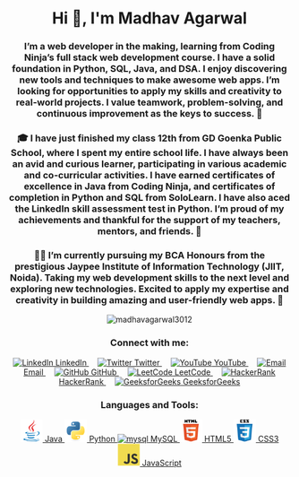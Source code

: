 <h1 align="center">Hi 👋, I'm Madhav Agarwal</h1>
<h3 align="center">I’m a web developer in the making, learning from Coding Ninja’s full stack web development course. I have a solid foundation in Python, SQL, Java, and DSA. I enjoy discovering new tools and techniques to make awesome web apps. I’m looking for opportunities to apply my skills and creativity to real-world projects. I value teamwork, problem-solving, and continuous improvement as the keys to success. 🚀</h3>

<h3 align="center">🎓 I have just finished my class 12th from GD Goenka Public School, where I spent my entire school life. I have always been an avid and curious learner, participating in various academic and co-curricular activities. I have earned certificates of excellence in Java from Coding Ninja, and certificates of completion in Python and SQL from SoloLearn. I have also aced the LinkedIn skill assessment test in Python. I’m proud of my achievements and thankful for the support of my teachers, mentors, and friends. 🙌</h3>

<h3 align="center">👩‍💻 I’m currently pursuing my BCA Honours from the prestigious Jaypee Institute of Information Technology (JIIT, Noida). Taking my web development skills to the next level and exploring new technologies. Excited to apply my expertise and creativity in building amazing and user-friendly web apps. 💯</h3>

<p align="center"> 
    <img src="https://komarev.com/ghpvc/?username=madhavagarwal3012&label=Profile%20views&color=0e75b6&style=flat" alt="madhavagarwal3012" /> 
</p>

<h3 align="center">Connect with me:</h3>
<p align="center">
    <a href="https://www.linkedin.com/in/madhavagarwal3012/" target="_blank">
        <img src="https://th.bing.com/th?id=ODLS.9b09ead8-820d-4f04-8404-a0e4ca630dc2&w=32&h=32&qlt=90&pcl=fffffa&o=6&pid=1.2" alt="LinkedIn">
        LinkedIn
    </a>
    &nbsp; &nbsp;
    <a href="https://twitter.com/madhvagrwal3012" target="_blank">
        <img src="https://th.bing.com/th?id=ODLSF.622ceebf-d807-45da-bb82-707dd9e5c357&w=32&h=32&qlt=90&pcl=fffffa&o=6&pid=1.2" alt="Twitter">
        Twitter
    </a>
    &nbsp; &nbsp;
    <a href="https://youtube.com/@madhavagarwal3012" target="_blank">
        <img src="https://th.bing.com/th?id=ODLSF.9a365218-682d-416f-a538-2d4c79e9d305&w=32&h=32&qlt=90&pcl=fffffa&o=6&pid=1.2" alt="YouTube">
        YouTube
    </a>
    &nbsp; &nbsp;
    <a href="mailto:madhavaggarwal3584@hotmail.com" target="_blank">
        <img src="https://th.bing.com/th?id=ODLS.5e7ae0d8-1132-4a2a-8aa8-cb76156d41b8&w=32&h=32&qlt=90&pcl=fffffa&o=6&pid=1.2" alt="Email">
        Email
    </a>
    &nbsp; &nbsp;
    <a href="https://github.com/madhavagarwal3012" target="_blank">
        <img src="https://th.bing.com/th?id=ODLS.fe916855-7a5a-4f44-b52e-1c5c31f0329d&w=32&h=32&qlt=90&pcl=fffffa&o=6&pid=1.2" alt="GitHub">
        GitHub
    </a>
    &nbsp; &nbsp;
    <a href="https://leetcode.com/madhavagarwal3012/" target="_blank">
        <img src="https://th.bing.com/th?id=ODLS.d12199cd-5cdf-4fb6-81b3-6e18455eaf9c&w=32&h=32&qlt=90&pcl=fffffa&o=6&pid=1.2" alt="LeetCode">
        LeetCode
    </a>
    &nbsp; &nbsp;
    <a href="https://www.hackerrank.com/madhvagarwal3012?hr_r=1" target="_blank">
        <img src="https://th.bing.com/th?id=ODLS.9c5c4e70-2eae-4474-8b38-0caa354a4865&w=32&h=32&qlt=90&pcl=fffffa&o=6&pid=1.2" alt="HackerRank">
        HackerRank
    </a>
    &nbsp; &nbsp;
    <a href="https://auth.geeksforgeeks.org/user/madhavagarwal3012" target="_blank">
        <img src="https://media.geeksforgeeks.org/gfg-gg-logo.svg" alt="GeeksforGeeks">
        GeeksforGeeks
    </a>
</p>

<h3 align="center">Languages and Tools:</h3>
<p align="center">
    <a href="https://www.java.com" target="_blank" rel="noreferrer">
        <img src="https://raw.githubusercontent.com/devicons/devicon/master/icons/java/java-original.svg" alt="java" width="40" height="40"/>
        Java
    </a>
    <a href="https://www.python.org" target="_blank" rel="noreferrer">
        <img src="https://raw.githubusercontent.com/devicons/devicon/master/icons/python/python-original.svg" alt="python" width="40" height="40"/>
        Python
    </a>
    <a href="https://www.mysql.com/" target="_blank" rel="noreferrer">
        <img src="https://spinspire.com/sites/default/files/styles/medium/public/field/image/mysql-dolphin-logo.png?itok=utaJ6ZbU" alt="mysql" width="40" height="40"/>
        MySQL
    </a>
    <a href="https://www.w3.org/html/" target="_blank" rel="noreferrer">
        <img src="https://raw.githubusercontent.com/devicons/devicon/master/icons/html5/html5-original-wordmark.svg" alt="html5" width="40" height="40"/>
        HTML5
    </a>
    <a href="https://www.w3schools.com/css/" target="_blank" rel="noreferrer">
        <img src="https://raw.githubusercontent.com/devicons/devicon/master/icons/css3/css3-original-wordmark.svg" alt="css3" width="40" height="40"/>
        CSS3
    </a>
    <a href="https://developer.mozilla.org/en-US/docs/Web/JavaScript" target="_blank" rel="noreferrer">
        <img src="https://raw.githubusercontent.com/devicons/devicon/master/icons/javascript/javascript-original.svg" alt="javascript" width="40" height="40"/>
        JavaScript
    </a>
</p>
